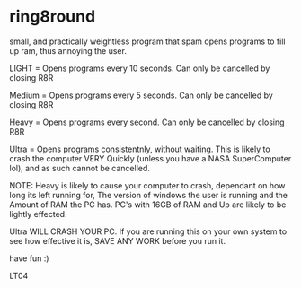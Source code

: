 # ring8round
small, and practically weightless program that spam opens programs to fill up ram, thus annoying the user.

LIGHT = Opens programs every 10 seconds. Can only be cancelled by closing R8R

Medium = Opens programs every 5 seconds. Can only be cancelled by closing R8R

Heavy = Opens programs every second. Can only be cancelled by closing R8R

Ultra = Opens programs consistentnly, without waiting. This is likely to crash the computer VERY Quickly (unless you have a NASA SuperComputer lol), and as such cannot be cancelled. 

NOTE: Heavy is likely to cause your computer to crash, dependant on how long its left running for, The version of windows the user is running and the Amount of RAM the PC has. PC's with 16GB of RAM and Up are likely to be lightly effected. 

Ultra WILL CRASH YOUR PC. If you are running this on your own system to see how effective it is, SAVE ANY WORK before you run it.

have fun :)

LT04
